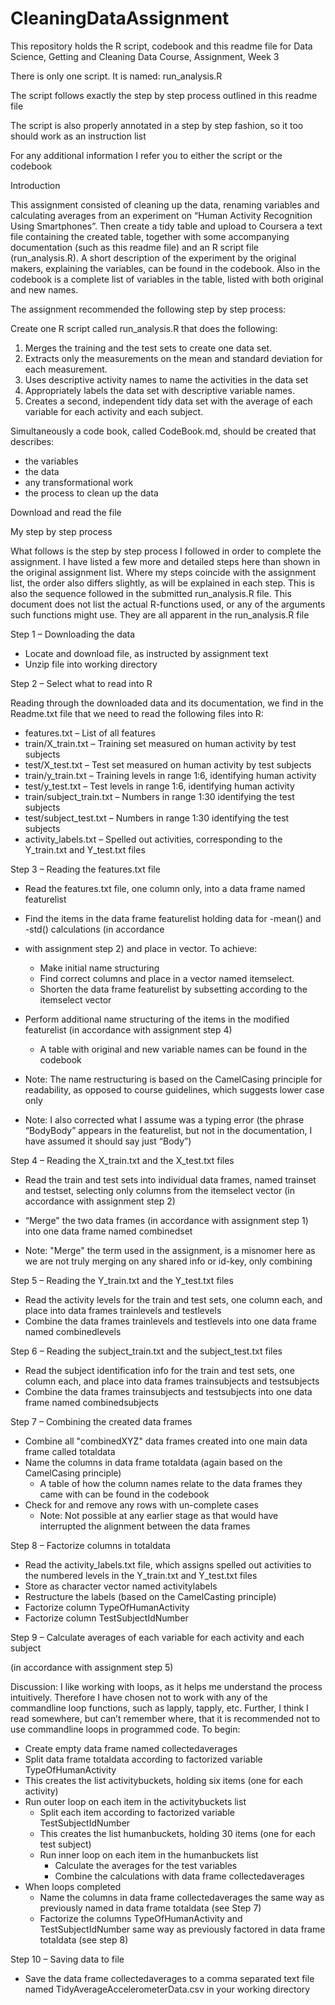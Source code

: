CleaningDataAssignment
======================
This repository holds the R script, codebook and this readme file for Data Science, Getting and Cleaning Data Course, Assignment, Week 3

There is only one script. It is named: run_analysis.R

The script follows exactly the step by step process outlined in this readme file

The script is also properly annotated in a step by step fashion, so it too should work as an instruction list

For any additional information I refer you to either the script or the codebook

Introduction

This assignment consisted of cleaning up the data, renaming variables and calculating averages from an experiment
on “Human Activity Recognition Using Smartphones”. Then create a tidy table and upload to Coursera a text file
containing the created table, together with some accompanying documentation (such as this readme file) and an R script
file (run_analysis.R). A short description of the experiment by the original makers, explaining the variables, can be
found in the codebook. Also in the codebook is a complete list of variables in the table, listed with both original
and new names.

The assignment recommended the following step by step process:

Create one R script called run_analysis.R that does the following:
  1. Merges the training and the test sets to create one data set.
  2. Extracts only the measurements on the mean and standard deviation for each measurement. 
  3. Uses descriptive activity names to name the activities in the data set
  4. Appropriately labels the data set with descriptive variable names. 
  5. Creates a second, independent tidy data set with the average of each variable for each activity and each subject.

Simultaneously a code book, called CodeBook.md, should be created that describes:
  * the variables
  * the data
  * any transformational work
  * the process to clean up the data

Download and read the file

My step by step process

What follows is the step by step process I followed in order to complete the assignment. I have listed a few more
and detailed steps here than shown in the original assignment list. Where my steps coincide with the assignment list,
the order also differs slightly, as will be explained in each step. This is also the sequence followed in the
submitted run_analysis.R file. This document does not list the actual R-functions used, or any of the arguments
such functions might use. They are all apparent in the run_analysis.R file

Step 1 – Downloading the data
  * Locate and download file, as instructed by assignment text
  * Unzip file into working directory

Step 2 – Select what to read into R

Reading through the downloaded data and its documentation, we find in the Readme.txt file that we need to read
the following files into R:

  * features.txt – List of all features
  * train/X_train.txt – Training set measured on human activity by test subjects
  * test/X_test.txt – Test set measured on human activity by test subjects
  * train/y_train.txt – Training levels in range 1:6, identifying human activity
  * test/y_test.txt – Test levels in range 1:6, identifying human activity
  * train/subject_train.txt – Numbers in range 1:30 identifying the test subjects
  * test/subject_test.txt – Numbers in range 1:30 identifying the test subjects
  * activity_labels.txt – Spelled out activities, corresponding to the Y_train.txt and Y_test.txt files

Step 3 – Reading the features.txt file
  * Read the features.txt file, one column only, into a data frame named featurelist
  * Find the items in the data frame featurelist holding data for -mean() and -std() calculations (in accordance
  * with assignment step 2) and place in vector. To achieve:
    - Make initial name structuring
    - Find correct columns and place in a vector named itemselect.
    - Shorten the data frame featurelist by subsetting according to the itemselect vector
  * Perform additional name structuring of the items in the modified featurelist (in accordance with assignment step 4)
    - A table with original and new variable names can be found in the codebook

* Note: The name restructuring is based on the CamelCasing principle for readability, as opposed to course guidelines, which suggests lower case only
* Note: I also corrected what I assume was a typing error (the phrase “BodyBody” appears in the featurelist, but not in the documentation, I have assumed it should say just “Body”)

Step 4 – Reading the X_train.txt and the X_test.txt files
  * Read the train and test sets into individual data frames, named trainset and testset, selecting only columns from
  the itemselect vector (in accordance with assignment step 2)
  * “Merge" the two data frames (in accordance with assignment step 1) into one data frame named combinedset

* Note: "Merge" the term used in the assignment, is a misnomer here as we are not truly merging on any shared info or id-key, only combining

Step 5 – Reading the Y_train.txt and the Y_test.txt files
  * Read the activity levels for the train and test sets, one column each, and place into data frames trainlevels
  and testlevels
  * Combine the data frames trainlevels and testlevels into one data frame named combinedlevels

Step 6 – Reading the subject_train.txt and the subject_test.txt files
  * Read the subject identification info for the train and test sets, one column each, and place into data
  frames trainsubjects and testsubjects
  * Combine the data frames trainsubjects and testsubjects into one data frame named combinedsubjects

Step 7 – Combining the created data frames
  * Combine all "combinedXYZ" data frames created into one main data frame called totaldata
  * Name the columns in data frame totaldata (again based on the CamelCasing principle)
    - A table of how the column names relate to the data frames they came with can be found in the codebook
  * Check for and remove any rows with un-complete cases
    - Note: Not possible at any earlier stage as that would have interrupted the alignment between the data frames

Step 8 – Factorize columns in totaldata
  * Read the activity_labels.txt file, which assigns spelled out activities to the numbered levels in the Y_train.txt
  and Y_test.txt files
  * Store as character vector named activitylabels
  * Restructure the labels (based on the CamelCasting principle)
  * Factorize column TypeOfHumanActivity
  * Factorize column TestSubjectIdNumber

Step 9 – Calculate averages of each variable for each activity and each subject

(in accordance with assignment step 5)

Discussion: I like working with loops, as it helps me understand the process intuitively. Therefore I have chosen not
to work with any of the commandline loop functions, such as lapply, tapply, etc. Further, I think I read somewhere, but can’t remember where, that it is recommended not to use commandline loops in programmed code. To begin:

  * Create empty data frame named collectedaverages
  * Split data frame totaldata according to factorized variable TypeOfHumanActivity
  * This creates the list activitybuckets, holding six items (one for each activity)
  * Run outer loop on each item in the activitybuckets list
    - Split each item according to factorized variable TestSubjectIdNumber
    - This creates the list humanbuckets, holding 30 items (one for each test subject)
    - Run inner loop on each item in the humanbuckets list
      + Calculate the averages for the test variables
      + Combine the calculations with data frame collectedaverages
  * When loops completed
    - Name the columns in data frame collectedaverages the same way as previously named in data frame totaldata
    (see Step 7)
    - Factorize the columns TypeOfHumanActivity and TestSubjectIdNumber same way as previously factored in data
    frame totaldata (see step 8)

Step 10 – Saving data to file
  * Save the data frame collectedaverages to a comma separated text file named TidyAverageAccelerometerData.csv
  in your working directory
